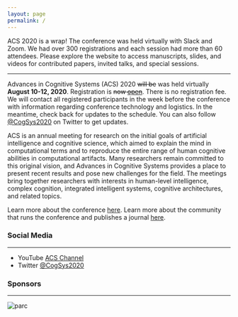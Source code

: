```yaml
---
layout: page
permalink: /
---
```


ACS 2020 is a wrap! The conference was held virtually with Slack and Zoom. We had over 300 registrations and each session had more than 60 attendees. Please explore the website to access manuscripts, slides, and videos for contributed papers, invited talks, and special sessions. 

----
Advances in Cognitive Systems (ACS) 2020 ~~will be~~ was held virtually **August 10-12, 2020**. Registration is ~~now [open](https://docs.google.com/forms/d/e/1FAIpQLScSjkOpmMFlC4ky0EJuMif9MkNUTDM8i5paJ4Q3SmAl6Rh9hQ/viewform?vc=0&c=0&w=1)~~. There is no registration fee. We will contact all registered participants in the week before the conference with information regarding conference technology and logistics. In the meantime, check back for updates to the schedule. You can also follow [@CogSys2020](https://twitter.com/CogSys2020) on Twitter to get updates.

ACS is an annual meeting for research on the initial goals of artificial intelligence and cognitive science, which aimed to explain the mind in computational terms and to reproduce the entire range of human cognitive abilities in computational artifacts. Many researchers remain committed to this original vision, and Advances in Cognitive Systems provides a place to present recent results and pose new challenges for the field. The meetings bring together researchers with interests in human-level intelligence, complex cognition, integrated intelligent systems, cognitive architectures, and related topics. 

Learn more about the conference [here](http://www.cogsys.org/conference/2020/). Learn more about the community that runs the conference and publishes a journal [here](http://cogsys.org/).

### Social Media
----
- YouTube [ACS Channel](https://www.youtube.com/channel/UCTcaMWR5sv603SO7DN8L-TA)
- Twitter [@CogSys2020](https://twitter.com/CogSys2020)


### Sponsors
----
<img src= "{{ site.baseurl }}/images/parclogo.png"  alt="parc" style="max-width:150px;">
